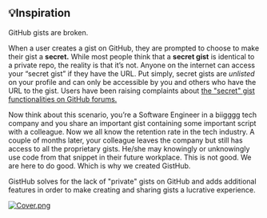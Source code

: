 
## 💡Inspiration 

GitHub gists are broken. 

When a user creates a gist on GitHub, they are prompted to choose to make their gist a **secret.** While most people think that a **secret gist** is identical to a private repo, the reality is that it’s not. Anyone on the internet can access your “secret gist” if they have the URL. Put simply, secret gists are *unlisted* on your profile and can only be accessible by you and others who have the URL to the gist. Users have been raising complaints about [the "secret" gist functionalities on GitHub forums.](https://github.community/t/make-public-gists-private/196652)

Now think about this scenario, you’re a Software Engineer in a biigggg tech company and you share an important gist containing some important script with a colleague. Now we all know the retention rate in the tech industry. A couple of months later, your colleague leaves the company but still has access to all the proprietary gists. He/she may knowingly or unknowingly use code from that snippet in their future workplace.
This is not good. We are here to do good. Which is why we created GistHub.

GistHub solves for the lack of "private" gists on GitHub and adds additional features in order to make creating and sharing gists a lucrative experience. 

[![Cover.png](https://i.postimg.cc/tC3Zzd71/Cover.png)](https://postimg.cc/F7KHrLym)

